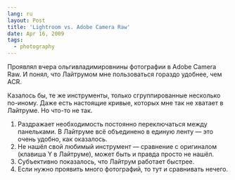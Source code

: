```yaml
---
lang: ru
layout: Post
title: 'Lightroom vs. Adobe Camera Raw'
date: Apr 16, 2009
tags:
  - photography
---
```


Проявлял вчера ольгивладимировнины фотографии в Adobe Camera Raw. И понял, что Лайтрумом мне пользоваться гораздо удобнее, чем ACR.

Казалось бы, те же инструменты, только сгруппированные несколько по-иному. Даже есть настоящие кривые, которых мне так не хватает в Лайтруме. Но что-то не так.

1. Раздражает необходимость постоянно переключаться между панельками. В Лайтруме всё объединено в единую ленту — это очень удобно, как оказалось.
2. Не нашёл свой любимый инструмент — сравнение с оригиналом (клавиша Y в Лайтруме), может быть и правда просто не нашёл.
3. Субъективно показалось, что Лайтрум работает быстрее.
4. Если нужно проявить много фотографий, то тут и сравнивать нечего.
